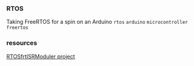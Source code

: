 ### RTOS

Taking FreeRTOS for a spin on an Arduino
`rtos` `arduino` `microcontroller` `freertos`

### resources

[RTOSfrtISRModuler project ](https://morinricardo.com/post/2022-04-02-arduino-1/)
